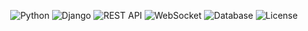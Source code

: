 <p align="center">
  <img src="https://img.shields.io/badge/Python-3.10%2B-blue?style=for-the-badge&logo=python" alt="Python">
  <img src="https://img.shields.io/badge/Django-4.x-green?style=for-the-badge&logo=django" alt="Django">
  <img src="https://img.shields.io/badge/REST%20API-DRF-orange?style=for-the-badge&logo=fastapi" alt="REST API">
  <img src="https://img.shields.io/badge/WebSocket-Channels-lightblue?style=for-the-badge&logo=socket.io" alt="WebSocket">
  <img src="https://img.shields.io/badge/Database-PostgreSQL-blue?style=for-the-badge&logo=postgresql" alt="Database">
  <img src="https://img.shields.io/badge/License-MIT-yellow?style=for-the-badge" alt="License">
</p>
